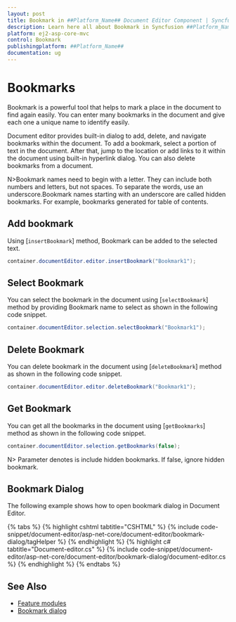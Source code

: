 ```yaml
---
layout: post
title: Bookmark in ##Platform_Name## Document Editor Component | Syncfusion
description: Learn here all about Bookmark in Syncfusion ##Platform_Name## Document Editor component of Syncfusion Essential JS 2 and more.
platform: ej2-asp-core-mvc
control: Bookmark
publishingplatform: ##Platform_Name##
documentation: ug
---
```



# Bookmarks

Bookmark is a powerful tool that helps to mark a place in the document to find again easily. You can enter many bookmarks in the document and give each one a unique name to identify easily.

Document editor provides built-in dialog to add, delete, and navigate bookmarks within the document. To add a bookmark, select a portion of text in the document. After that, jump to the location or add links to it within the document using built-in hyperlink dialog. You can also delete bookmarks from a document.

N>Bookmark names need to begin with a letter. They can include both numbers and letters, but not spaces. To separate the words, use an underscore.Bookmark names starting with an underscore are called hidden bookmarks. For example, bookmarks generated for table of contents.

## Add bookmark

Using [`insertBookmark`] method, Bookmark can be added to the selected text.

```csharp
container.documentEditor.editor.insertBookmark("Bookmark1");
```

## Select Bookmark

You can select the bookmark in the document using [`selectBookmark`] method by providing Bookmark name to select as shown in the following code snippet.

```csharp
container.documentEditor.selection.selectBookmark("Bookmark1");
```

## Delete Bookmark

You can delete bookmark in the document using [`deleteBookmark`] method as shown in the following code snippet.

```csharp
container.documentEditor.editor.deleteBookmark("Bookmark1");
```

## Get Bookmark

You can get all the bookmarks in the document using [`getBookmarks`] method as shown in the following code snippet.

```csharp
container.documentEditor.selection.getBookmarks(false);
```

N> Parameter denotes is include hidden bookmarks. If false, ignore hidden bookmark.

## Bookmark Dialog

The following example shows how to open bookmark dialog in Document Editor.

{% tabs %}
{% highlight cshtml tabtitle="CSHTML" %}
{% include code-snippet/document-editor/asp-net-core/document-editor/bookmark-dialog/tagHelper %}
{% endhighlight %}
{% highlight c# tabtitle="Document-editor.cs" %}
{% include code-snippet/document-editor/asp-net-core/document-editor/bookmark-dialog/document-editor.cs %}
{% endhighlight %}
{% endtabs %}

## See Also

* [Feature modules](../asp-net-core/feature-module)
* [Bookmark dialog](../asp-net-core/dialog#bookmark-dialog)
